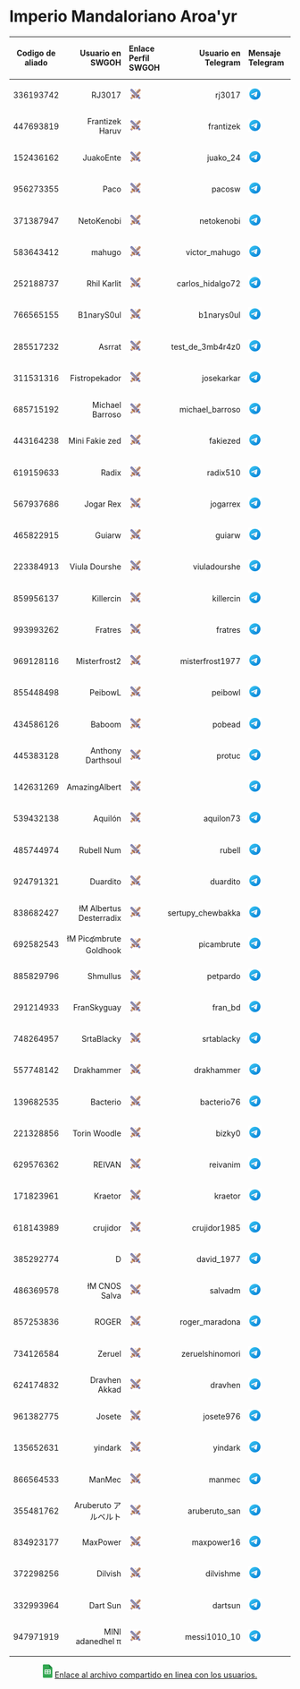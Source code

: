 # Imperio Mandaloriano Aroa'yr

| Codigo de aliado | Usuario en SWGOH | Enlace Perfil SWGOH | Usuario en Telegram | Mensaje Telegram | Comando kryat en Discord | Mensaje al Bot en Discord |
|--- | ----:|:----|----:|:----| ---- |--- |
| 336193742 |RJ3017 | <a href="https://swgoh.gg/p/336193742/"><img src="images/icons8-swgoh-64.png" alt="Perfil en swgoh.gg" width="24" height="24" /></a> | rj3017 | <a href="https://t.me/rj3017"><img src="images/icons8-telegram-48.png" alt="Mensaje por Telegram." width="24" height="24"  /></a> | /krayt max allycode: 336193742 | <a href="https://discord.com/channels/@me/1120739028111728740"><img src="images/icons8-discord-48.png"  alt="Consulta el Bot en Discord." width="24" height="24" /></a> |
| 447693819 |Frantizek Haruv | <a href="https://swgoh.gg/p/447693819/"><img src="images/icons8-swgoh-64.png" alt="Perfil en swgoh.gg" width="24" height="24" /></a> | frantizek | <a href="https://t.me/frantizek"><img src="images/icons8-telegram-48.png" alt="Mensaje por Telegram." width="24" height="24"  /></a> | /krayt max allycode: 447693819 | <a href="https://discord.com/channels/@me/1120739028111728740"><img src="images/icons8-discord-48.png"  alt="Consulta el Bot en Discord." width="24" height="24" /></a> |
| 152436162 |JuakoEnte | <a href="https://swgoh.gg/p/152436162/"><img src="images/icons8-swgoh-64.png" alt="Perfil en swgoh.gg" width="24" height="24" /></a> | juako_24 | <a href="https://t.me/juako_24"><img src="images/icons8-telegram-48.png" alt="Mensaje por Telegram." width="24" height="24"  /></a> | /krayt max allycode: 152436162 | <a href="https://discord.com/channels/@me/1120739028111728740"><img src="images/icons8-discord-48.png"  alt="Consulta el Bot en Discord." width="24" height="24" /></a> |
| 956273355 |Paco | <a href="https://swgoh.gg/p/956273355/"><img src="images/icons8-swgoh-64.png" alt="Perfil en swgoh.gg" width="24" height="24" /></a> | pacosw | <a href="https://t.me/pacosw"><img src="images/icons8-telegram-48.png" alt="Mensaje por Telegram." width="24" height="24"  /></a> | /krayt max allycode: 956273355 | <a href="https://discord.com/channels/@me/1120739028111728740"><img src="images/icons8-discord-48.png"  alt="Consulta el Bot en Discord." width="24" height="24" /></a> |
| 371387947 |NetoKenobi | <a href="https://swgoh.gg/p/371387947/"><img src="images/icons8-swgoh-64.png" alt="Perfil en swgoh.gg" width="24" height="24" /></a> | netokenobi | <a href="https://t.me/netokenobi"><img src="images/icons8-telegram-48.png" alt="Mensaje por Telegram." width="24" height="24"  /></a> | /krayt max allycode: 371387947 | <a href="https://discord.com/channels/@me/1120739028111728740"><img src="images/icons8-discord-48.png"  alt="Consulta el Bot en Discord." width="24" height="24" /></a> |
| 583643412 |mahugo | <a href="https://swgoh.gg/p/583643412/"><img src="images/icons8-swgoh-64.png" alt="Perfil en swgoh.gg" width="24" height="24" /></a> | victor_mahugo | <a href="https://t.me/victor_mahugo"><img src="images/icons8-telegram-48.png" alt="Mensaje por Telegram." width="24" height="24"  /></a> | /krayt max allycode: 583643412 | <a href="https://discord.com/channels/@me/1120739028111728740"><img src="images/icons8-discord-48.png"  alt="Consulta el Bot en Discord." width="24" height="24" /></a> |
| 252188737 |Rhil Karlit | <a href="https://swgoh.gg/p/252188737/"><img src="images/icons8-swgoh-64.png" alt="Perfil en swgoh.gg" width="24" height="24" /></a> | carlos_hidalgo72 | <a href="https://t.me/carlos_hidalgo72"><img src="images/icons8-telegram-48.png" alt="Mensaje por Telegram." width="24" height="24"  /></a> | /krayt max allycode: 252188737 | <a href="https://discord.com/channels/@me/1120739028111728740"><img src="images/icons8-discord-48.png"  alt="Consulta el Bot en Discord." width="24" height="24" /></a> |
| 766565155 |B1naryS0ul | <a href="https://swgoh.gg/p/766565155/"><img src="images/icons8-swgoh-64.png" alt="Perfil en swgoh.gg" width="24" height="24" /></a> | b1narys0ul | <a href="https://t.me/b1narys0ul"><img src="images/icons8-telegram-48.png" alt="Mensaje por Telegram." width="24" height="24"  /></a> | /krayt max allycode: 766565155 | <a href="https://discord.com/channels/@me/1120739028111728740"><img src="images/icons8-discord-48.png"  alt="Consulta el Bot en Discord." width="24" height="24" /></a> |
| 285517232 |Asrrat | <a href="https://swgoh.gg/p/285517232/"><img src="images/icons8-swgoh-64.png" alt="Perfil en swgoh.gg" width="24" height="24" /></a> | test_de_3mb4r4z0 | <a href="https://t.me/test_de_3mb4r4z0"><img src="images/icons8-telegram-48.png" alt="Mensaje por Telegram." width="24" height="24"  /></a> | /krayt max allycode: 285517232 | <a href="https://discord.com/channels/@me/1120739028111728740"><img src="images/icons8-discord-48.png"  alt="Consulta el Bot en Discord." width="24" height="24" /></a> |
| 311531316 |Fistropekador | <a href="https://swgoh.gg/p/311531316/"><img src="images/icons8-swgoh-64.png" alt="Perfil en swgoh.gg" width="24" height="24" /></a> | josekarkar | <a href="https://t.me/josekarkar"><img src="images/icons8-telegram-48.png" alt="Mensaje por Telegram." width="24" height="24"  /></a> | /krayt max allycode: 311531316 | <a href="https://discord.com/channels/@me/1120739028111728740"><img src="images/icons8-discord-48.png"  alt="Consulta el Bot en Discord." width="24" height="24" /></a> |
| 685715192 |Michael Barroso | <a href="https://swgoh.gg/p/685715192/"><img src="images/icons8-swgoh-64.png" alt="Perfil en swgoh.gg" width="24" height="24" /></a> | michael_barroso | <a href="https://t.me/michael_barroso"><img src="images/icons8-telegram-48.png" alt="Mensaje por Telegram." width="24" height="24"  /></a> | /krayt max allycode: 685715192 | <a href="https://discord.com/channels/@me/1120739028111728740"><img src="images/icons8-discord-48.png"  alt="Consulta el Bot en Discord." width="24" height="24" /></a> |
| 443164238 |Mini Fakie zed | <a href="https://swgoh.gg/p/443164238/"><img src="images/icons8-swgoh-64.png" alt="Perfil en swgoh.gg" width="24" height="24" /></a> | fakiezed | <a href="https://t.me/fakiezed"><img src="images/icons8-telegram-48.png" alt="Mensaje por Telegram." width="24" height="24"  /></a> | /krayt max allycode: 443164238 | <a href="https://discord.com/channels/@me/1120739028111728740"><img src="images/icons8-discord-48.png"  alt="Consulta el Bot en Discord." width="24" height="24" /></a> |
| 619159633 |Radix | <a href="https://swgoh.gg/p/619159633/"><img src="images/icons8-swgoh-64.png" alt="Perfil en swgoh.gg" width="24" height="24" /></a> | radix510 | <a href="https://t.me/radix510"><img src="images/icons8-telegram-48.png" alt="Mensaje por Telegram." width="24" height="24"  /></a> | /krayt max allycode: 619159633 | <a href="https://discord.com/channels/@me/1120739028111728740"><img src="images/icons8-discord-48.png"  alt="Consulta el Bot en Discord." width="24" height="24" /></a> |
| 567937686 |Jogar Rex | <a href="https://swgoh.gg/p/567937686/"><img src="images/icons8-swgoh-64.png" alt="Perfil en swgoh.gg" width="24" height="24" /></a> | jogarrex | <a href="https://t.me/jogarrex"><img src="images/icons8-telegram-48.png" alt="Mensaje por Telegram." width="24" height="24"  /></a> | /krayt max allycode: 567937686 | <a href="https://discord.com/channels/@me/1120739028111728740"><img src="images/icons8-discord-48.png"  alt="Consulta el Bot en Discord." width="24" height="24" /></a> |
| 465822915 |Guiarw | <a href="https://swgoh.gg/p/465822915/"><img src="images/icons8-swgoh-64.png" alt="Perfil en swgoh.gg" width="24" height="24" /></a> | guiarw | <a href="https://t.me/guiarw"><img src="images/icons8-telegram-48.png" alt="Mensaje por Telegram." width="24" height="24"  /></a> | /krayt max allycode: 465822915 | <a href="https://discord.com/channels/@me/1120739028111728740"><img src="images/icons8-discord-48.png"  alt="Consulta el Bot en Discord." width="24" height="24" /></a> |
| 223384913 |Viula Dourshe | <a href="https://swgoh.gg/p/223384913/"><img src="images/icons8-swgoh-64.png" alt="Perfil en swgoh.gg" width="24" height="24" /></a> | viuladourshe | <a href="https://t.me/viuladourshe"><img src="images/icons8-telegram-48.png" alt="Mensaje por Telegram." width="24" height="24"  /></a> | /krayt max allycode: 223384913 | <a href="https://discord.com/channels/@me/1120739028111728740"><img src="images/icons8-discord-48.png"  alt="Consulta el Bot en Discord." width="24" height="24" /></a> |
| 859956137 |Killercin | <a href="https://swgoh.gg/p/859956137/"><img src="images/icons8-swgoh-64.png" alt="Perfil en swgoh.gg" width="24" height="24" /></a> | killercin | <a href="https://t.me/killercin"><img src="images/icons8-telegram-48.png" alt="Mensaje por Telegram." width="24" height="24"  /></a> | /krayt max allycode: 859956137 | <a href="https://discord.com/channels/@me/1120739028111728740"><img src="images/icons8-discord-48.png"  alt="Consulta el Bot en Discord." width="24" height="24" /></a> |
| 993993262 |Fratres | <a href="https://swgoh.gg/p/993993262/"><img src="images/icons8-swgoh-64.png" alt="Perfil en swgoh.gg" width="24" height="24" /></a> | fratres | <a href="https://t.me/fratres"><img src="images/icons8-telegram-48.png" alt="Mensaje por Telegram." width="24" height="24"  /></a> | /krayt max allycode: 993993262 | <a href="https://discord.com/channels/@me/1120739028111728740"><img src="images/icons8-discord-48.png"  alt="Consulta el Bot en Discord." width="24" height="24" /></a> |
| 969128116 |Misterfrost2 | <a href="https://swgoh.gg/p/969128116/"><img src="images/icons8-swgoh-64.png" alt="Perfil en swgoh.gg" width="24" height="24" /></a> | misterfrost1977 | <a href="https://t.me/misterfrost1977"><img src="images/icons8-telegram-48.png" alt="Mensaje por Telegram." width="24" height="24"  /></a> | /krayt max allycode: 969128116 | <a href="https://discord.com/channels/@me/1120739028111728740"><img src="images/icons8-discord-48.png"  alt="Consulta el Bot en Discord." width="24" height="24" /></a> |
| 855448498 |PeibowL | <a href="https://swgoh.gg/p/855448498/"><img src="images/icons8-swgoh-64.png" alt="Perfil en swgoh.gg" width="24" height="24" /></a> | peibowl | <a href="https://t.me/peibowl"><img src="images/icons8-telegram-48.png" alt="Mensaje por Telegram." width="24" height="24"  /></a> | /krayt max allycode: 855448498 | <a href="https://discord.com/channels/@me/1120739028111728740"><img src="images/icons8-discord-48.png"  alt="Consulta el Bot en Discord." width="24" height="24" /></a> |
| 434586126 |Baboom | <a href="https://swgoh.gg/p/434586126/"><img src="images/icons8-swgoh-64.png" alt="Perfil en swgoh.gg" width="24" height="24" /></a> | pobead | <a href="https://t.me/pobead"><img src="images/icons8-telegram-48.png" alt="Mensaje por Telegram." width="24" height="24"  /></a> | /krayt max allycode: 434586126 | <a href="https://discord.com/channels/@me/1120739028111728740"><img src="images/icons8-discord-48.png"  alt="Consulta el Bot en Discord." width="24" height="24" /></a> |
| 445383128 |Anthony Darthsoul | <a href="https://swgoh.gg/p/445383128/"><img src="images/icons8-swgoh-64.png" alt="Perfil en swgoh.gg" width="24" height="24" /></a> | protuc | <a href="https://t.me/protuc"><img src="images/icons8-telegram-48.png" alt="Mensaje por Telegram." width="24" height="24"  /></a> | /krayt max allycode: 445383128 | <a href="https://discord.com/channels/@me/1120739028111728740"><img src="images/icons8-discord-48.png"  alt="Consulta el Bot en Discord." width="24" height="24" /></a> |
| 142631269 |AmazingAlbert | <a href="https://swgoh.gg/p/142631269/"><img src="images/icons8-swgoh-64.png" alt="Perfil en swgoh.gg" width="24" height="24" /></a> |   | <a href="https://t.me/ "><img src="images/icons8-telegram-48.png" alt="Mensaje por Telegram." width="24" height="24"  /></a> | /krayt max allycode: 142631269 | <a href="https://discord.com/channels/@me/1120739028111728740"><img src="images/icons8-discord-48.png"  alt="Consulta el Bot en Discord." width="24" height="24" /></a> |
| 539432138 |Aquilón | <a href="https://swgoh.gg/p/539432138/"><img src="images/icons8-swgoh-64.png" alt="Perfil en swgoh.gg" width="24" height="24" /></a> | aquilon73 | <a href="https://t.me/aquilon73"><img src="images/icons8-telegram-48.png" alt="Mensaje por Telegram." width="24" height="24"  /></a> | /krayt max allycode: 539432138 | <a href="https://discord.com/channels/@me/1120739028111728740"><img src="images/icons8-discord-48.png"  alt="Consulta el Bot en Discord." width="24" height="24" /></a> |
| 485744974 |Rubell Num | <a href="https://swgoh.gg/p/485744974/"><img src="images/icons8-swgoh-64.png" alt="Perfil en swgoh.gg" width="24" height="24" /></a> | rubell | <a href="https://t.me/rubell"><img src="images/icons8-telegram-48.png" alt="Mensaje por Telegram." width="24" height="24"  /></a> | /krayt max allycode: 485744974 | <a href="https://discord.com/channels/@me/1120739028111728740"><img src="images/icons8-discord-48.png"  alt="Consulta el Bot en Discord." width="24" height="24" /></a> |
| 924791321 |Duardito | <a href="https://swgoh.gg/p/924791321/"><img src="images/icons8-swgoh-64.png" alt="Perfil en swgoh.gg" width="24" height="24" /></a> | duardito | <a href="https://t.me/duardito"><img src="images/icons8-telegram-48.png" alt="Mensaje por Telegram." width="24" height="24"  /></a> | /krayt max allycode: 924791321 | <a href="https://discord.com/channels/@me/1120739028111728740"><img src="images/icons8-discord-48.png"  alt="Consulta el Bot en Discord." width="24" height="24" /></a> |
| 838682427 |łM Albertus Desterradix | <a href="https://swgoh.gg/p/838682427/"><img src="images/icons8-swgoh-64.png" alt="Perfil en swgoh.gg" width="24" height="24" /></a> | sertupy_chewbakka | <a href="https://t.me/sertupy_chewbakka"><img src="images/icons8-telegram-48.png" alt="Mensaje por Telegram." width="24" height="24"  /></a> | /krayt max allycode: 838682427 | <a href="https://discord.com/channels/@me/1120739028111728740"><img src="images/icons8-discord-48.png"  alt="Consulta el Bot en Discord." width="24" height="24" /></a> |
| 692582543 |łM Picథmbrute Goldhook | <a href="https://swgoh.gg/p/692582543/"><img src="images/icons8-swgoh-64.png" alt="Perfil en swgoh.gg" width="24" height="24" /></a> | picambrute | <a href="https://t.me/picambrute"><img src="images/icons8-telegram-48.png" alt="Mensaje por Telegram." width="24" height="24"  /></a> | /krayt max allycode: 692582543 | <a href="https://discord.com/channels/@me/1120739028111728740"><img src="images/icons8-discord-48.png"  alt="Consulta el Bot en Discord." width="24" height="24" /></a> |
| 885829796 |Shmullus | <a href="https://swgoh.gg/p/885829796/"><img src="images/icons8-swgoh-64.png" alt="Perfil en swgoh.gg" width="24" height="24" /></a> | petpardo | <a href="https://t.me/petpardo"><img src="images/icons8-telegram-48.png" alt="Mensaje por Telegram." width="24" height="24"  /></a> | /krayt max allycode: 885829796 | <a href="https://discord.com/channels/@me/1120739028111728740"><img src="images/icons8-discord-48.png"  alt="Consulta el Bot en Discord." width="24" height="24" /></a> |
| 291214933 |FranSkyguay | <a href="https://swgoh.gg/p/291214933/"><img src="images/icons8-swgoh-64.png" alt="Perfil en swgoh.gg" width="24" height="24" /></a> | fran_bd | <a href="https://t.me/fran_bd"><img src="images/icons8-telegram-48.png" alt="Mensaje por Telegram." width="24" height="24"  /></a> | /krayt max allycode: 291214933 | <a href="https://discord.com/channels/@me/1120739028111728740"><img src="images/icons8-discord-48.png"  alt="Consulta el Bot en Discord." width="24" height="24" /></a> |
| 748264957 |SrtaBlacky | <a href="https://swgoh.gg/p/748264957/"><img src="images/icons8-swgoh-64.png" alt="Perfil en swgoh.gg" width="24" height="24" /></a> | srtablacky | <a href="https://t.me/srtablacky"><img src="images/icons8-telegram-48.png" alt="Mensaje por Telegram." width="24" height="24"  /></a> | /krayt max allycode: 748264957 | <a href="https://discord.com/channels/@me/1120739028111728740"><img src="images/icons8-discord-48.png"  alt="Consulta el Bot en Discord." width="24" height="24" /></a> |
| 557748142 |Drakhammer | <a href="https://swgoh.gg/p/557748142/"><img src="images/icons8-swgoh-64.png" alt="Perfil en swgoh.gg" width="24" height="24" /></a> | drakhammer | <a href="https://t.me/drakhammer"><img src="images/icons8-telegram-48.png" alt="Mensaje por Telegram." width="24" height="24"  /></a> | /krayt max allycode: 557748142 | <a href="https://discord.com/channels/@me/1120739028111728740"><img src="images/icons8-discord-48.png"  alt="Consulta el Bot en Discord." width="24" height="24" /></a> |
| 139682535 |Bacterio | <a href="https://swgoh.gg/p/139682535/"><img src="images/icons8-swgoh-64.png" alt="Perfil en swgoh.gg" width="24" height="24" /></a> | bacterio76 | <a href="https://t.me/bacterio76"><img src="images/icons8-telegram-48.png" alt="Mensaje por Telegram." width="24" height="24"  /></a> | /krayt max allycode: 139682535 | <a href="https://discord.com/channels/@me/1120739028111728740"><img src="images/icons8-discord-48.png"  alt="Consulta el Bot en Discord." width="24" height="24" /></a> |
| 221328856 |Torin Woodle | <a href="https://swgoh.gg/p/221328856/"><img src="images/icons8-swgoh-64.png" alt="Perfil en swgoh.gg" width="24" height="24" /></a> | bizky0 | <a href="https://t.me/bizky0"><img src="images/icons8-telegram-48.png" alt="Mensaje por Telegram." width="24" height="24"  /></a> | /krayt max allycode: 221328856 | <a href="https://discord.com/channels/@me/1120739028111728740"><img src="images/icons8-discord-48.png"  alt="Consulta el Bot en Discord." width="24" height="24" /></a> |
| 629576362 |REIVAN | <a href="https://swgoh.gg/p/629576362/"><img src="images/icons8-swgoh-64.png" alt="Perfil en swgoh.gg" width="24" height="24" /></a> | reivanim | <a href="https://t.me/reivanim"><img src="images/icons8-telegram-48.png" alt="Mensaje por Telegram." width="24" height="24"  /></a> | /krayt max allycode: 629576362 | <a href="https://discord.com/channels/@me/1120739028111728740"><img src="images/icons8-discord-48.png"  alt="Consulta el Bot en Discord." width="24" height="24" /></a> |
| 171823961 |Kraetor | <a href="https://swgoh.gg/p/171823961/"><img src="images/icons8-swgoh-64.png" alt="Perfil en swgoh.gg" width="24" height="24" /></a> | kraetor | <a href="https://t.me/kraetor"><img src="images/icons8-telegram-48.png" alt="Mensaje por Telegram." width="24" height="24"  /></a> | /krayt max allycode: 171823961 | <a href="https://discord.com/channels/@me/1120739028111728740"><img src="images/icons8-discord-48.png"  alt="Consulta el Bot en Discord." width="24" height="24" /></a> |
| 618143989 |crujidor | <a href="https://swgoh.gg/p/618143989/"><img src="images/icons8-swgoh-64.png" alt="Perfil en swgoh.gg" width="24" height="24" /></a> | crujidor1985 | <a href="https://t.me/crujidor1985"><img src="images/icons8-telegram-48.png" alt="Mensaje por Telegram." width="24" height="24"  /></a> | /krayt max allycode: 618143989 | <a href="https://discord.com/channels/@me/1120739028111728740"><img src="images/icons8-discord-48.png"  alt="Consulta el Bot en Discord." width="24" height="24" /></a> |
| 385292774 |D | <a href="https://swgoh.gg/p/385292774/"><img src="images/icons8-swgoh-64.png" alt="Perfil en swgoh.gg" width="24" height="24" /></a> | david_1977 | <a href="https://t.me/david_1977"><img src="images/icons8-telegram-48.png" alt="Mensaje por Telegram." width="24" height="24"  /></a> | /krayt max allycode: 385292774 | <a href="https://discord.com/channels/@me/1120739028111728740"><img src="images/icons8-discord-48.png"  alt="Consulta el Bot en Discord." width="24" height="24" /></a> |
| 486369578 |łM CNOS Salva | <a href="https://swgoh.gg/p/486369578/"><img src="images/icons8-swgoh-64.png" alt="Perfil en swgoh.gg" width="24" height="24" /></a> | salvadm | <a href="https://t.me/salvadm"><img src="images/icons8-telegram-48.png" alt="Mensaje por Telegram." width="24" height="24"  /></a> | /krayt max allycode: 486369578 | <a href="https://discord.com/channels/@me/1120739028111728740"><img src="images/icons8-discord-48.png"  alt="Consulta el Bot en Discord." width="24" height="24" /></a> |
| 857253836 |ROGER | <a href="https://swgoh.gg/p/857253836/"><img src="images/icons8-swgoh-64.png" alt="Perfil en swgoh.gg" width="24" height="24" /></a> | roger_maradona | <a href="https://t.me/roger_maradona"><img src="images/icons8-telegram-48.png" alt="Mensaje por Telegram." width="24" height="24"  /></a> | /krayt max allycode: 857253836 | <a href="https://discord.com/channels/@me/1120739028111728740"><img src="images/icons8-discord-48.png"  alt="Consulta el Bot en Discord." width="24" height="24" /></a> |
| 734126584 |Zeruel | <a href="https://swgoh.gg/p/734126584/"><img src="images/icons8-swgoh-64.png" alt="Perfil en swgoh.gg" width="24" height="24" /></a> | zeruelshinomori | <a href="https://t.me/zeruelshinomori"><img src="images/icons8-telegram-48.png" alt="Mensaje por Telegram." width="24" height="24"  /></a> | /krayt max allycode: 734126584 | <a href="https://discord.com/channels/@me/1120739028111728740"><img src="images/icons8-discord-48.png"  alt="Consulta el Bot en Discord." width="24" height="24" /></a> |
| 624174832 |Dravhen Akkad | <a href="https://swgoh.gg/p/624174832/"><img src="images/icons8-swgoh-64.png" alt="Perfil en swgoh.gg" width="24" height="24" /></a> | dravhen | <a href="https://t.me/dravhen"><img src="images/icons8-telegram-48.png" alt="Mensaje por Telegram." width="24" height="24"  /></a> | /krayt max allycode: 624174832 | <a href="https://discord.com/channels/@me/1120739028111728740"><img src="images/icons8-discord-48.png"  alt="Consulta el Bot en Discord." width="24" height="24" /></a> |
| 961382775 |Josete | <a href="https://swgoh.gg/p/961382775/"><img src="images/icons8-swgoh-64.png" alt="Perfil en swgoh.gg" width="24" height="24" /></a> | josete976 | <a href="https://t.me/josete976"><img src="images/icons8-telegram-48.png" alt="Mensaje por Telegram." width="24" height="24"  /></a> | /krayt max allycode: 961382775 | <a href="https://discord.com/channels/@me/1120739028111728740"><img src="images/icons8-discord-48.png"  alt="Consulta el Bot en Discord." width="24" height="24" /></a> |
| 135652631 |yindark | <a href="https://swgoh.gg/p/135652631/"><img src="images/icons8-swgoh-64.png" alt="Perfil en swgoh.gg" width="24" height="24" /></a> | yindark | <a href="https://t.me/yindark"><img src="images/icons8-telegram-48.png" alt="Mensaje por Telegram." width="24" height="24"  /></a> | /krayt max allycode: 135652631 | <a href="https://discord.com/channels/@me/1120739028111728740"><img src="images/icons8-discord-48.png"  alt="Consulta el Bot en Discord." width="24" height="24" /></a> |
| 866564533 |ManMec | <a href="https://swgoh.gg/p/866564533/"><img src="images/icons8-swgoh-64.png" alt="Perfil en swgoh.gg" width="24" height="24" /></a> | manmec | <a href="https://t.me/manmec"><img src="images/icons8-telegram-48.png" alt="Mensaje por Telegram." width="24" height="24"  /></a> | /krayt max allycode: 866564533 | <a href="https://discord.com/channels/@me/1120739028111728740"><img src="images/icons8-discord-48.png"  alt="Consulta el Bot en Discord." width="24" height="24" /></a> |
| 355481762 |Aruberuto アルベルト | <a href="https://swgoh.gg/p/355481762/"><img src="images/icons8-swgoh-64.png" alt="Perfil en swgoh.gg" width="24" height="24" /></a> | aruberuto_san | <a href="https://t.me/aruberuto_san"><img src="images/icons8-telegram-48.png" alt="Mensaje por Telegram." width="24" height="24"  /></a> | /krayt max allycode: 355481762 | <a href="https://discord.com/channels/@me/1120739028111728740"><img src="images/icons8-discord-48.png"  alt="Consulta el Bot en Discord." width="24" height="24" /></a> |
| 834923177 |MaxPower | <a href="https://swgoh.gg/p/834923177/"><img src="images/icons8-swgoh-64.png" alt="Perfil en swgoh.gg" width="24" height="24" /></a> | maxpower16 | <a href="https://t.me/maxpower16"><img src="images/icons8-telegram-48.png" alt="Mensaje por Telegram." width="24" height="24"  /></a> | /krayt max allycode: 834923177 | <a href="https://discord.com/channels/@me/1120739028111728740"><img src="images/icons8-discord-48.png"  alt="Consulta el Bot en Discord." width="24" height="24" /></a> |
| 372298256 |Dilvish | <a href="https://swgoh.gg/p/372298256/"><img src="images/icons8-swgoh-64.png" alt="Perfil en swgoh.gg" width="24" height="24" /></a> | dilvishme | <a href="https://t.me/dilvishme"><img src="images/icons8-telegram-48.png" alt="Mensaje por Telegram." width="24" height="24"  /></a> | /krayt max allycode: 372298256 | <a href="https://discord.com/channels/@me/1120739028111728740"><img src="images/icons8-discord-48.png"  alt="Consulta el Bot en Discord." width="24" height="24" /></a> |
| 332993964 |Dart Sun | <a href="https://swgoh.gg/p/332993964/"><img src="images/icons8-swgoh-64.png" alt="Perfil en swgoh.gg" width="24" height="24" /></a> | dartsun | <a href="https://t.me/dartsun"><img src="images/icons8-telegram-48.png" alt="Mensaje por Telegram." width="24" height="24"  /></a> | /krayt max allycode: 332993964 | <a href="https://discord.com/channels/@me/1120739028111728740"><img src="images/icons8-discord-48.png"  alt="Consulta el Bot en Discord." width="24" height="24" /></a> |
| 947971919 |MINI adanedhel π | <a href="https://swgoh.gg/p/947971919/"><img src="images/icons8-swgoh-64.png" alt="Perfil en swgoh.gg" width="24" height="24" /></a> | messi1010_10 | <a href="https://t.me/messi1010_10"><img src="images/icons8-telegram-48.png" alt="Mensaje por Telegram." width="24" height="24"  /></a> | /krayt max allycode: 947971919 | <a href="https://discord.com/channels/@me/1120739028111728740"><img src="images/icons8-discord-48.png"  alt="Consulta el Bot en Discord." width="24" height="24" /></a> |
|  |  |  |   | | | |







<div style="text-align: center;">
<a href="https://docs.google.com/spreadsheets/d/13gRpR_noZBz46L-uh9_pLAOHhXcOBPxBaGk6sxn92mc/edit?usp=sharing"><img src="images/Google_Sheets_2020_Logo.png" alt="Usuarios" height="24" /></a>
<a href="https://docs.google.com/spreadsheets/d/13gRpR_noZBz46L-uh9_pLAOHhXcOBPxBaGk6sxn92mc/edit?usp=sharing">Enlace al archivo compartido en linea con los usuarios.</a>
</div>
                        